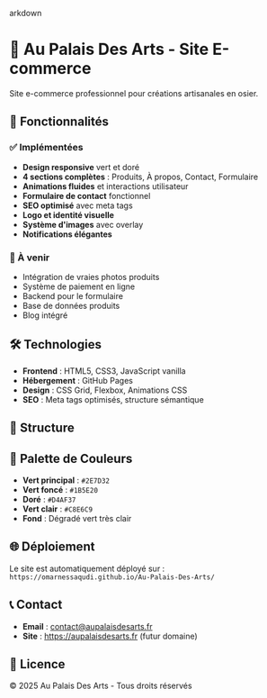 arkdown
# 🌿 Au Palais Des Arts - Site E-commerce

Site e-commerce professionnel pour créations artisanales en osier.

## 🚀 Fonctionnalités

### ✅ Implémentées
- **Design responsive** vert et doré
- **4 sections complètes** : Produits, À propos, Contact, Formulaire
- **Animations fluides** et interactions utilisateur
- **Formulaire de contact** fonctionnel
- **SEO optimisé** avec meta tags
- **Logo et identité visuelle**
- **Système d'images** avec overlay
- **Notifications élégantes**

### 🔮 À venir
- Intégration de vraies photos produits
- Système de paiement en ligne
- Backend pour le formulaire
- Base de données produits
- Blog intégré

## 🛠 Technologies

- **Frontend** : HTML5, CSS3, JavaScript vanilla
- **Hébergement** : GitHub Pages
- **Design** : CSS Grid, Flexbox, Animations CSS
- **SEO** : Meta tags optimisés, structure sémantique

## 📁 Structure
## 🎨 Palette de Couleurs

- **Vert principal** : `#2E7D32`
- **Vert foncé** : `#1B5E20`
- **Doré** : `#D4AF37`
- **Vert clair** : `#C8E6C9`
- **Fond** : Dégradé vert très clair

## 🌐 Déploiement

Le site est automatiquement déployé sur :
`https://omarnessaqudi.github.io/Au-Palais-Des-Arts/`

## 📞 Contact

- **Email** : contact@aupalaisdesarts.fr
- **Site** : https://aupalaisdesarts.fr (futur domaine)

## 📄 Licence

© 2025 Au Palais Des Arts - Tous droits réservés
